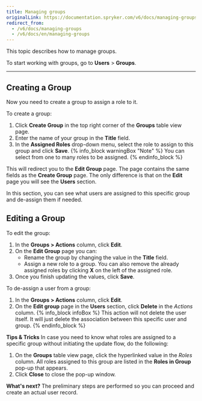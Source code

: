 ```yaml
---
title: Managing groups
originalLink: https://documentation.spryker.com/v6/docs/managing-groups
redirect_from:
  - /v6/docs/managing-groups
  - /v6/docs/en/managing-groups
---
```


This topic describes how to manage groups.

To start working with groups, go  to **Users** > **Groups**.
***
## Creating a Group
Now you need to create a group to assign a role to it.

To create a group:
1. Click **Create Group** in the top right corner of the **Groups** table view page.
2. Enter the name of your group in the **Title** field.
3. In the **Assigned Roles** drop-down menu, select the role to assign to this group and click **Save**.
    {% info_block warningBox "Note" %}
You can select from one to many roles to be assigned.
{% endinfo_block %}

This will redirect you to the **Edit Group** page. The page contains the same fields as the **Create Group** page. The only difference is that on the **Edit** page you will see the **Users** section.

In this section, you can see what users are assigned to this specific group and de-assign them if needed. 

## Editing a Group
To edit the group:
1. In the **Groups > Actions** column, click **Edit**.
2. On the **Edit Group** page you can:
    * Rename the group by changing the value in the **Title** field.
    * Assign a new role to a group. 
        You can also remove the already assigned roles by clicking **X** on the left of the assigned role.
4. Once you finish updating the values, click **Save**.

To de-assign a user from a group:
1. In the **Groups > Actions** column, click **Edit**.
2. On the **Edit group** page in the **Users** section, click **Delete** in the _Actions_ column.
{% info_block infoBox %}
This action will not delete the user itself. It will just delete the association between this specific user and group.
{% endinfo_block %}


**Tips & Tricks**
In case you need to know what roles are assigned to a specific group without initiating the update flow, do the following:
1. On the **Groups** table view page, click the hyperlinked value in the _Roles_ column.
    All roles assigned to this group are listed in the **Roles in Group** pop-up that appears. 
2. Click **Close** to close the pop-up window.

**What's next?**
The preliminary steps are performed so you can proceed and create an actual user record.

